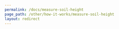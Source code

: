 ```yaml
---
permalink: /docs/measure-soil-height
page_path: /other/how-it-works/measure-soil-height
layout: redirect
---
```

